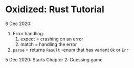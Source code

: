 # Oxidized: Rust Tutorial

6 Dec 2020:
1. Error handling:
   1. expect = crashing on an error
   2. match = handling the error
2. ```parse``` = returns ```Result``` -enum that has variant ```Ok``` or ```Err```

5 Dec 2020: Starts Chapter 2: Guessing game
